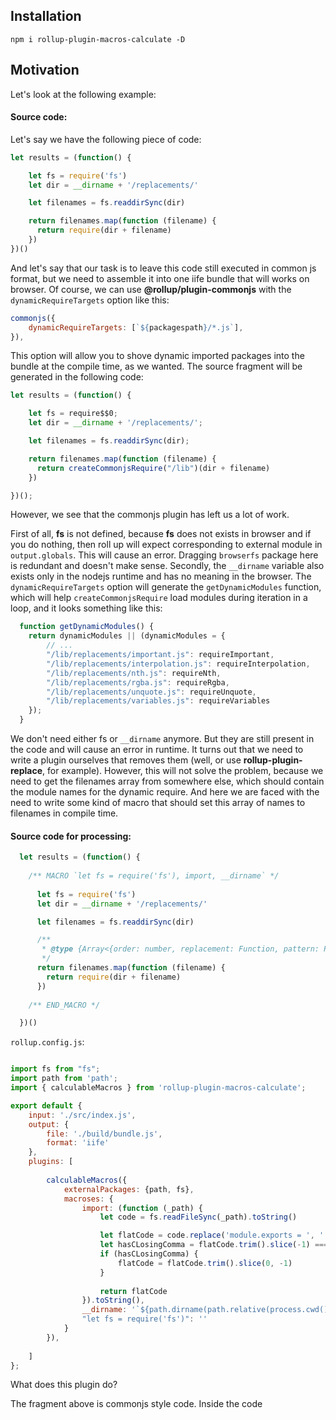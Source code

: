## Installation

```
npm i rollup-plugin-macros-calculate -D
```

## Motivation

Let's look at the following example:

#### Source code: 

Let's say we have the following piece of code:

```js
let results = (function() {

    let fs = require('fs')
    let dir = __dirname + '/replacements/'

    let filenames = fs.readdirSync(dir)

    return filenames.map(function (filename) {
      return require(dir + filename)
    })
})()
```

And let's say that our task is to leave this code still executed in common js format, but we need to assemble it into one iife bundle that will works on browser. Of course, we can use **@rollup/plugin-commonjs** with the `dynamicRequireTargets` option like this:

```js
commonjs({
    dynamicRequireTargets: [`${packagespath}/*.js`],
}),
```

This option will allow you to shove dynamic imported packages into the bundle at the compile time, as we wanted. The source fragment will be generated in the following code:

```js
let results = (function() {

    let fs = require$$0;
    let dir = __dirname + '/replacements/';

    let filenames = fs.readdirSync(dir);

    return filenames.map(function (filename) {
      return createCommonjsRequire("/lib")(dir + filename)
    })

})();
```

However, we see that the commonjs plugin has left us a lot of work. 

First of all, **fs** is not defined, because **fs** does not exists in browser and if you do nothing, then roll up will expect corresponding to external module in `output.globals`. This will cause an error. Dragging `browserfs` package here is redundant and doesn't make sense. Secondly, the `__dirname` variable also exists only in the nodejs runtime and has no meaning in the browser. The `dynamicRequireTargets` option will generate the `getDynamicModules` function, which will help `createCommonjsRequire` load modules during iteration in a loop, and it looks something like this:


```js
  function getDynamicModules() {
  	return dynamicModules || (dynamicModules = {
        // ...
  		"/lib/replacements/important.js": requireImportant,
  		"/lib/replacements/interpolation.js": requireInterpolation,
  		"/lib/replacements/nth.js": requireNth,
  		"/lib/replacements/rgba.js": requireRgba,
  		"/lib/replacements/unquote.js": requireUnquote,
  		"/lib/replacements/variables.js": requireVariables
  	});
  }
```

 We don't need either fs or `__dirname` anymore. But they are still present in the code and will cause an error in runtime. It turns out that we need to write a plugin ourselves that removes them (well, or use **rollup-plugin-replace**, for example). However, this will not solve the problem, because we need to get the filenames array from somewhere else, which should contain the module names for the dynamic require. And here we are faced with the need to write some kind of macro that should set this array of names to filenames in compile time.




#### Source code for processing: 


```js
  let results = (function() {
      
    /** MACRO `let fs = require('fs'), import, __dirname` */
    
      let fs = require('fs')
      let dir = __dirname + '/replacements/'

      let filenames = fs.readdirSync(dir)

      /**
       * @type {Array<{order: number, replacement: Function, pattern: RegExp}>}
       */
      return filenames.map(function (filename) {
        return require(dir + filename)
      })
    
    /** END_MACRO */

  })()
```

`rollup.config.js`:

```js

import fs from "fs";
import path from 'path';
import { calculableMacros } from 'rollup-plugin-macros-calculate';

export default {
    input: './src/index.js',
    output: {
        file: './build/bundle.js',
        format: 'iife'
    },
    plugins: [
        
        calculableMacros({
            externalPackages: {path, fs},            
            macroses: {
                import: (function (_path) {
                    let code = fs.readFileSync(_path).toString()

                    let flatCode = code.replace('module.exports = ', '')
                    let hasCLosingComma = flatCode.trim().slice(-1) === ';'
                    if (hasCLosingComma) {
                        flatCode = flatCode.trim().slice(0, -1)
                    }
                    
                    return flatCode
                }).toString(),
                __dirname: '`${path.dirname(path.relative(process.cwd(), file))}`',
                "let fs = require('fs')": ''
            }
        }),
        
    ]
};
```

What does this plugin do? 

The fragment above is commonjs style code. Inside the code 
